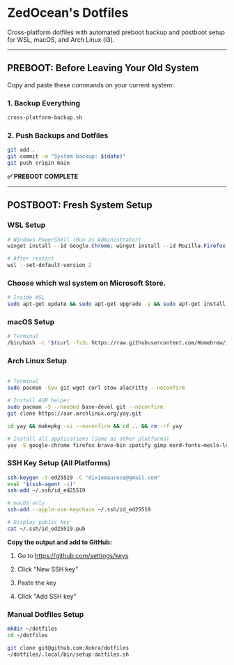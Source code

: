 # ZedOcean's Dotfiles

Cross-platform dotfiles with automated preboot backup and postboot setup for WSL, macOS, and Arch Linux (i3).

---

## PREBOOT: Before Leaving Your Old System

Copy and paste these commands on your current system:

### 1. Backup Everything

```bash
cross-platform-backup.sh
```

### 2. Push Backups and Dotfiles

```bash
git add .
git commit -m "System backup: $(date)"
git push origin main
```

**✅ PREBOOT COMPLETE**

---

## POSTBOOT: Fresh System Setup

### WSL Setup

```powershell
# Windows PowerShell (Run as Administrator)
winget install --id Google.Chrome; winget install --id Mozilla.Firefox; winget install --id Brave.Brave; winget install --id Spotify.Spotify; winget install --id GIMP.GIMP; Invoke-WebRequest -Uri "https://github.com/ryanoasis/nerd-fonts/raw/HEAD/patched-fonts/Meslo/L/DZ/Regular/MesloLGLDZNerdFont-Regular.ttf" -OutFile "$env:LOCALAPPDATA\Microsoft\Windows\Fonts\MesloLGLDZNerdFont-Regular.ttf"; dism.exe /online /enable-feature /featurename:Microsoft-Windows-Subsystem-Linux /all /norestart; dism.exe /online /enable-feature /featurename:VirtualMachinePlatform /all /norestart
```

```powershell
# After restart
wsl --set-default-version 2

```

### Choose which wsl system on Microsoft Store.

```bash
# Inside WSL
sudo apt-get update && sudo apt-get upgrade -y && sudo apt-get install git wget curl stow -y
```

### macOS Setup

```bash
# Terminal
/bin/bash -c "$(curl -fsSL https://raw.githubusercontent.com/Homebrew/install/HEAD/install.sh)" && brew update && brew upgrade && brew install git wget curl stow alacritty --cask google-chrome font-meslo-lg-nerd-font firefox brave-browser spotify

```

### Arch Linux Setup

```bash

# Terminal
sudo pacman -Syu git wget curl stow alacritty --noconfirm
```

```bash
# Install AUR helper
sudo pacman -S --needed base-devel git --noconfirm
git clone https://aur.archlinux.org/yay.git

cd yay && makepkg -si --noconfirm && cd .. && rm -rf yay
```

```bash
# Install all applications (same as other platforms)
yay -S google-chrome firefox brave-bin spotify gimp nerd-fonts-meslo-lg --noconfirm
```

### SSH Key Setup (All Platforms)

```bash
ssh-keygen -t ed25519 -C "dixiemaurece@gmail.com"
eval "$(ssh-agent -s)"
ssh-add ~/.ssh/id_ed25519
```

```bash
# macOS only
ssh-add --apple-use-keychain ~/.ssh/id_ed25519
```

```bash
# Display public key
cat ~/.ssh/id_ed25519.pub

```

**Copy the output and add to GitHub:**

1. Go to https://github.com/settings/keys

2. Click "New SSH key"

3. Paste the key
4. Click "Add SSH key"

### Manual Dotfiles Setup

```bash
mkdir ~/dotfiles
cd ~/dotfiles

git clone git@github.com:Xokra/dotfiles
~/dotfiles/.local/bin/setup-dotfiles.sh
```

